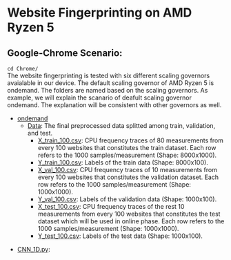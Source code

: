 # Website Fingerprinting on AMD Ryzen 5
## Google-Chrome Scenario:
`cd Chrome/` <br/>
The website fingerprinting is tested with six different scaling governors avaialable in our device. The default scaling governor of AMD Ryzen 5 is ondemand. The folders are named based on the scaling governors. As example, we will explain the scanario of deafult scaling governor ondemand. The explanation will be consistent with other governors as well. <br/>
- [ondemand](https://github.com/Diptakuet/DF-SCA-Dynamic-Frequency-Side-Channel-Attacks-are-Practical/tree/main/AMD%20Ryzen%205/Chrome/ondemand)
  * [Data](https://github.com/Diptakuet/DF-SCA-Dynamic-Frequency-Side-Channel-Attacks-are-Practical/tree/main/AMD%20Ryzen%205/Chrome/ondemand/Data): The final preprocessed data splitted among train, validation, and test.<br/>
    * [X_train_100.csv](https://github.com/Diptakuet/DF-SCA-Dynamic-Frequency-Side-Channel-Attacks-are-Practical/blob/main/AMD%20Ryzen%205/Chrome/ondemand/Data/X_train_100.csv): CPU frequency traces of 80 measurements from every 100 websites that constitutes the train dataset. Each row refers to the 1000 samples/measurement (Shape: 8000x1000). <br/>
    * [Y_train_100.csv](https://github.com/Diptakuet/DF-SCA-Dynamic-Frequency-Side-Channel-Attacks-are-Practical/blob/main/AMD%20Ryzen%205/Chrome/ondemand/Data/X_train_100.csv): Labels of the train data (Shape: 8000x100). <br/>
    * [X_val_100.csv](https://github.com/Diptakuet/DF-SCA-Dynamic-Frequency-Side-Channel-Attacks-are-Practical/blob/main/AMD%20Ryzen%205/Chrome/ondemand/Data/X_train_100.csv): CPU frequency traces of 10 measurements from every 100 websites that constitutes the validation dataset. Each row refers to the 1000 samples/measurement (Shape: 1000x1000). <br/>
    * [Y_val_100.csv](https://github.com/Diptakuet/DF-SCA-Dynamic-Frequency-Side-Channel-Attacks-are-Practical/blob/main/AMD%20Ryzen%205/Chrome/ondemand/Data/X_train_100.csv): Labels of the validation data (Shape: 1000x100). <br/>
    * [X_test_100.csv](https://github.com/Diptakuet/DF-SCA-Dynamic-Frequency-Side-Channel-Attacks-are-Practical/blob/main/AMD%20Ryzen%205/Chrome/ondemand/Data/X_train_100.csv): CPU frequency traces of  the rest 10 measurements from every 100 websites that constitutes the test dataset which will be used in online phase. Each row refers to the 1000 samples/measurement (Shape: 1000x1000). <br/>
    * [Y_test_100.csv](https://github.com/Diptakuet/DF-SCA-Dynamic-Frequency-Side-Channel-Attacks-are-Practical/blob/main/AMD%20Ryzen%205/Chrome/ondemand/Data/X_train_100.csv): Labels of the test data (Shape: 1000x100). <br/>

* [CNN_1D.py](https://github.com/Diptakuet/DF-SCA-Dynamic-Frequency-Side-Channel-Attacks-are-Practical/blob/main/AMD%20Ryzen%205/Chrome/ondemand/CNN_1D.py):
   


